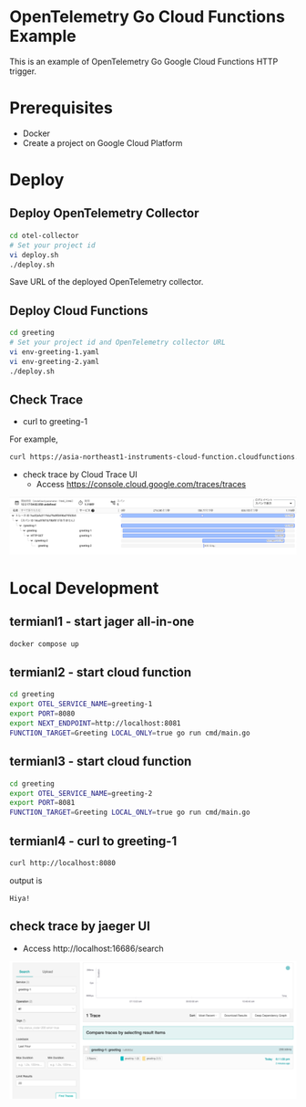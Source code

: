 # OpenTelemetry Go Cloud Functions Example
This is an example of OpenTelemetry Go Google Cloud Functions HTTP trigger.

# Prerequisites
- Docker
- Create a project on Google Cloud Platform

# Deploy
## Deploy OpenTelemetry Collector

```bash
cd otel-collector
# Set your project id
vi deploy.sh 
./deploy.sh
```

Save URL of the deployed OpenTelemetry collector.

## Deploy Cloud Functions

```bash
cd greeting
# Set your project id and OpenTelemetry collector URL
vi env-greeting-1.yaml
vi env-greeting-2.yaml
./deploy.sh
```

## Check Trace
- curl to greeting-1

For example,

```bash
curl https://asia-northeast1-instruments-cloud-function.cloudfunctions.net/greeting-1
```

- check trace by Cloud Trace UI
    - Access https://console.cloud.google.com/traces/traces

![Alt text](image.png)

# Local Development
## termianl1 - start jager all-in-one

```bash
docker compose up
```

## termianl2 - start cloud function

```bash
cd greeting
export OTEL_SERVICE_NAME=greeting-1
export PORT=8080
export NEXT_ENDPOINT=http://localhost:8081
FUNCTION_TARGET=Greeting LOCAL_ONLY=true go run cmd/main.go
```

## termianl3 - start cloud function

```bash
cd greeting
export OTEL_SERVICE_NAME=greeting-2
export PORT=8081
FUNCTION_TARGET=Greeting LOCAL_ONLY=true go run cmd/main.go
```

## termianl4 - curl to greeting-1

```bash
curl http://localhost:8080
```

output is
```
Hiya!
```

## check trace by jaeger UI

- Access http://localhost:16686/search

![Alt text](image-1.png)